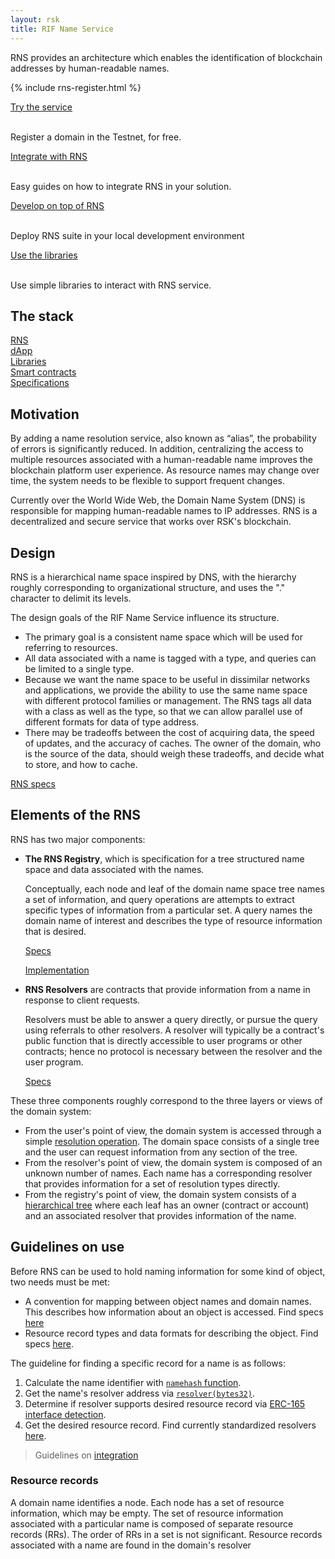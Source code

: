 ```yaml
---
layout: rsk
title: RIF Name Service
---
```


RNS provides an architecture which enables the identification of blockchain addresses by human-readable names.

{% include rns-register.html %}

<div class="container the-stack">
  <div class="row rif_blue_text">
    <div class="col">
      <div class="rns-index-box">
        <a href="try-rns">Try the service</a>
        <br />
        <br />
        <p>Register a domain in the Testnet, for free.</p>
      </div>
    </div>
    <div class="col">
      <div class="rns-index-box">
        <a href="integrate">Integrate with RNS</a>
        <br />
        <br />
        <p>Easy guides on how to integrate RNS in your solution.</p>
      </div>
    </div>
  </div>
  <div class="row rif_blue_text">
    <div class="col">
      <div class="rns-index-box">
        <a href="run-locally">Develop on top of RNS</a>
        <br />
        <br />
        <p>Deploy RNS suite in your local development environment</p>
      </div>
    </div>
    <div class="col">
      <div class="rns-index-box">
        <a href="libs">Use the libraries</a>
        <br />
        <br />
        <p>Use simple libraries to interact with RNS service.</p>
      </div>
    </div>
  </div>
</div>

## The stack

<div class="container the-stack">
  <div class="row has-unique-col">
    <div class="col">
      <div class="row rotate defi"><a href="/rif/rns">RNS</a></div>
      <div class="row rsk_blue dapps">
        <div class="col"><span><a href="/rif/rns/operations">dApp</a></span></div>
        <div class="col"><span><a href="/rif/rns/libs">Libraries</a></span></div>
        <div class="col"><span><a href="/rif/rns/architecture">Smart contracts</a></span></div>
        <div class="col"><span><a href="/rif/rns/specs">Specifications</a></span></div>
      </div>
    </div>
  </div>
</div>

## Motivation

By adding a name resolution service, also known as “alias”, the probability of errors is significantly reduced. In addition, centralizing the access to multiple resources associated with a human-readable name improves the blockchain platform user experience. As resource names may change over time, the system needs to be flexible to support frequent changes.

Currently over the World Wide Web, the Domain Name System (DNS) is responsible for mapping human-readable names to IP addresses. RNS is a decentralized and secure service that works over RSK's blockchain.

## Design

RNS is a hierarchical name space inspired by DNS, with the hierarchy roughly corresponding to organizational structure, and uses the "." character to delimit its levels.

The design goals of the RIF Name Service influence its structure.

- The primary goal is a consistent name space which will be used for referring to resources.
- All data associated with a name is tagged with a type, and queries can be limited to a single type.
- Because we want the name space to be useful in dissimilar networks and applications, we provide the ability to use the same name space with different protocol families or management. The RNS tags all data with a class as well as the type, so that we can allow parallel use of different formats for data of type address.
- There may be tradeoffs between the cost of acquiring data, the speed of updates, and the accuracy of caches. The owner of the domain, who is the source of the data, should weigh these tradeoffs, and decide what to store, and how to cache.

[RNS specs](specs)

## Elements of the RNS

RNS has two major components:

- **The RNS Registry**, which is specification for a tree structured name space and data associated with the names.

  Conceptually, each node and leaf of the domain name space tree names a set of information, and query operations are attempts to extract specific types of information from a particular set. A query names the domain name of interest and describes the type of resource information that is desired.

  [Specs](specs/registry)

  [Implementation](architecture/registry)

- **RNS Resolvers** are contracts that provide information from a name in response to client requests.

  Resolvers must be able to answer a query directly, or pursue the query using referrals to other resolvers. A resolver will typically be a contract's public function that is directly accessible to user programs or other contracts; hence no protocol is necessary between the resolver and the user program.

  [Specs](specs/resolvers)

These three components roughly correspond to the three layers or views of the domain system:
- From the user's point of view, the domain system is accessed through a simple [resolution operation](operations/resolve). The domain space consists of a single tree and the user can request information from any section of the tree.
- From the resolver's point of view, the domain system is composed of an unknown number of names. Each name has a corresponding resolver that provides information for a set of resolution types directly.
- From the registry's point of view, the domain system consists of a [hierarchical tree](architecture/registry) where each leaf has an owner (contract or account) and an associated resolver that provides information of the name.

## Guidelines on use

Before RNS can be used to hold naming information for some kind of object, two needs must be met:
- A convention for mapping between object names and domain names. This describes how information about an object is accessed. Find specs [here](specs#name-mapping-convention)
- Resource record types and data formats for describing the object. Find specs [here](specs/resolvers).

The guideline for finding a specific record for a name is as follows:
1. Calculate the name identifier with [`namehash` function](specs#name-mapping-convention).
2. Get the name's resolver address via [`resolver(bytes32)`](specs/registry#access).
3. Determine if resolver supports desired resource record via [ERC-165 interface detection](https://eips.ethereum.org/EIPS/eip-165).
4. Get the desired resource record. Find currently standardized resolvers [here](specs/resolvers).

> Guidelines on [integration](integrate)

### Resource records

A domain name identifies a node. Each node has a set of resource information, which may be empty. The set of resource information associated with a particular name is composed of separate resource records (RRs). The order of RRs in a set is not significant. Resource records associated with a name are found in the domain's resolver
